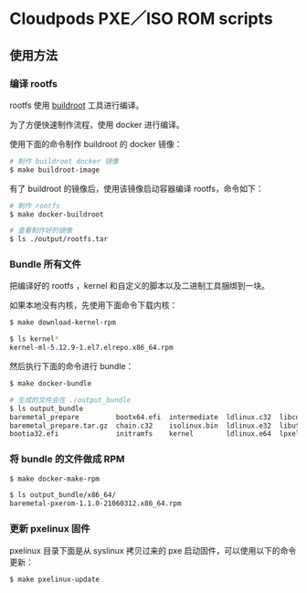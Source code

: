 Cloudpods PXE／ISO ROM scripts
===============================

## 使用方法

### 编译 rootfs

rootfs 使用 [buildroot](https://buildroot.org/) 工具进行编译。

为了方便快速制作流程，使用 docker 进行编译。

使用下面的命令制作 buildroot 的 docker 镜像：

```bash
# 制作 buildroot docker 镜像
$ make buildroot-image
```

有了 buildroot 的镜像后，使用该镜像启动容器编译 rootfs，命令如下：

```bash
# 制作 rootfs
$ make docker-buildroot

# 查看制作好的镜像
$ ls ./output/rootfs.tar
```

### Bundle 所有文件

把编译好的 rootfs ，kernel 和自定义的脚本以及二进制工具捆绑到一块。

如果本地没有内核，先使用下面命令下载内核：

```bash
$ make download-kernel-rpm

$ ls kernel*
kernel-ml-5.12.9-1.el7.elrepo.x86_64.rpm
```

然后执行下面的命令进行 bundle：

```bash
$ make docker-bundle

# 生成的文件会在 ./output_bundle
$ ls output_bundle
baremetal_prepare         bootx64.efi  intermediate  ldlinux.c32  libcom32.c32  menu.c32
baremetal_prepare.tar.gz  chain.c32    isolinux.bin  ldlinux.e32  libutil.c32   pxelinux.0
bootia32.efi              initramfs    kernel        ldlinux.e64  lpxelinux.0
```

### 将 bundle 的文件做成 RPM

```bash
$ make docker-make-rpm

$ ls output_bundle/x86_64/
baremetal-pxerom-1.1.0-21060312.x86_64.rpm
```

### 更新 pxelinux 固件

pxelinux 目录下面是从 syslinux 拷贝过来的 pxe 启动固件，可以使用以下的命令更新：

```bash
$ make pxelinux-update
```

